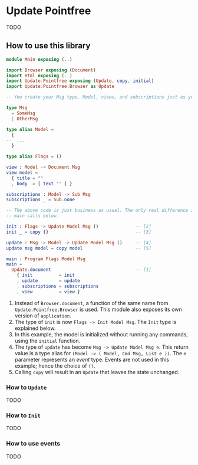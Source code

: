 # Update Pointfree

TODO

## How to use this library

```elm
module Main exposing (..)

import Browser exposing (Document)
import Html exposing (..)
import Update.Pointfree exposing (Update, copy, initial)
import Update.Pointfree.Browser as Update

-- You create your Msg type, Model, views, and subscriptions just as you'd normally do:

type Msg
  = SomeMsg
  | OtherMsg

type alias Model =
  {
--  ...
  }

type alias Flags = ()

view : Model -> Document Msg
view model =
  { title = ""
  , body  = [ text "" ] }

subscriptions : Model -> Sub Msg
subscriptions _ = Sub.none

-- The above code is just business as usual. The only real difference is in the init, update, and
-- main calls below.

init : Flags -> Update Model Msg ()              -- [2]
init _ = copy {}                                 -- [3]

update : Msg -> Model -> Update Model Msg ()     -- [4]
update msg model = copy model                    -- [5]

main : Program Flags Model Msg
main =
  Update.document                                -- [1]
    { init          = init
    , update        = update
    , subscriptions = subscriptions
    , view          = view }
```

1. Instead of `Browser.document`, a function of the same name from `Update.Pointfree.Browser` is used. This module also exposes its own version of `application`.
2. The type of `init` is now `Flags -> Init Model Msg`. The `Init` type is explained below.
3. In this example, the model is initialized without running any commands, using the `initial` function.
4. The type of `update` has become `Msg -> Update Model Msg e`. This return value is a type alias for `(Model -> ( Model, Cmd Msg, List e ))`. The `e` parameter represents an *event* type. Events are not used in this example; hence the choice of `()`.
5. Calling `copy` will result in an `Update` that leaves the state unchanged.



### How to `Update`

TODO

### How to `Init`

TODO

### How to use events

TODO
